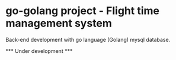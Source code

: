 # go-golang project - Flight time management system

Back-end development with go language (Golang) mysql database.

*** Under development ***
